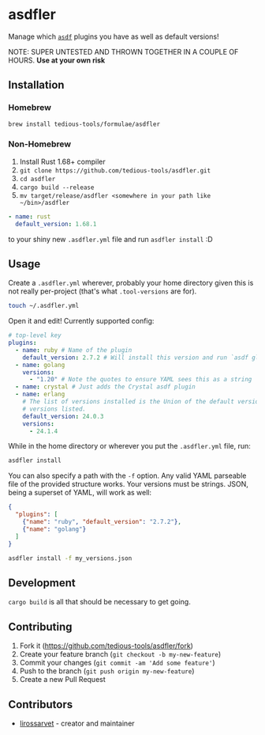 # asdfler

Manage which [`asdf`](https://asdf-vm.com/#/core-manage-asdf) plugins you have as well as default versions!

NOTE: SUPER UNTESTED AND THROWN TOGETHER IN A COUPLE OF HOURS. **Use at your own risk**

## Installation

### Homebrew

```bash
brew install tedious-tools/formulae/asdfler
```

### Non-Homebrew

1. Install Rust 1.68+ compiler
2. `git clone https://github.com/tedious-tools/asdfler.git`
3. `cd asdfler`
4. `cargo build --release`
5. `mv target/release/asdfler <somewhere in your path like ~/bin>/asdfler`

```yaml
- name: rust
  default_version: 1.68.1
```
to your shiny new `.asdfler.yml` file and run `asdfler install` :D

## Usage

Create a `.asdfler.yml` wherever, probably your home directory given this is not really per-project (that's what `.tool-versions` are for).

```bash
touch ~/.asdfler.yml
```

Open it and edit! Currently supported config:

```yaml
# top-level key
plugins:
  - name: ruby # Name of the plugin
    default_version: 2.7.2 # Will install this version and run `asdf global ruby 2.7.2`
  - name: golang
    versions:
      - "1.20" # Note the quotes to ensure YAML sees this as a string
  - name: crystal # Just adds the Crystal asdf plugin
  - name: erlang
    # The list of versions installed is the Union of the default version and any 
    # versions listed.
    default_version: 24.0.3
    versions:
      - 24.1.4

```

While in the home directory or wherever you put the `.asdfler.yml` file, run:

```bash
asdfler install
```

You can also specify a path with the `-f` option. Any valid YAML parseable file of the
provided structure works. Your versions must be strings. JSON, being a superset of YAML,
will work as well:

```json
{
  "plugins": [
    {"name": "ruby", "default_version": "2.7.2"},
    {"name": "golang"}
  ]
}
```

```bash
asdfler install -f my_versions.json
```

## Development

`cargo build` is all that should be necessary to get going.

## Contributing

1. Fork it (<https://github.com/tedious-tools/asdfler/fork>)
2. Create your feature branch (`git checkout -b my-new-feature`)
3. Commit your changes (`git commit -am 'Add some feature'`)
4. Push to the branch (`git push origin my-new-feature`)
5. Create a new Pull Request

## Contributors

- [lirossarvet](https://github.com/lirossarvet) - creator and maintainer
